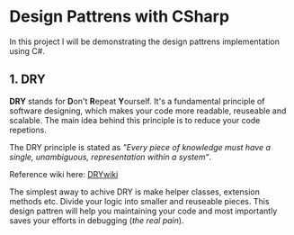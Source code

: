 # Design Pattrens with CSharp

In this project I will be demonstrating the design pattrens implementation using C#.




## 1. DRY

**DRY** stands for **D**on't **R**epeat **Y**ourself. It's a fundamental principle of software designing, which makes your code more readable, reuseable and scalable. The main idea behind this principle is to reduce your code repetions. 

The DRY principle is stated as *"Every piece of knowledge must have a single, unambiguous, representation within a system“*.

Reference wiki here: [DRYwiki](https://en.wikipedia.org/wiki/Don%27t_repeat_yourself)

The simplest away to achive DRY is make helper classes, extension methods etc. Divide your logic into smaller and reuseable pieces. This design pattren will help you maintaining your code and most importantly saves your efforts in debugging (*the real pain*). 
